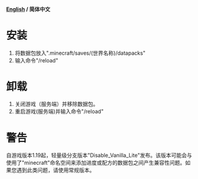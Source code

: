 #### [English](https://github.com/FeedMincPls/Disable-Vanilla-Advancements-and-Recipes/blob/main/README.md) / 简体中文

# 安装
1. 将数据包放入".minecraft/saves/(世界名称)/datapacks"
2. 输入命令"/reload"
# 卸载
1. 关闭游戏（服务端）并移除数据包。
2. 重启游戏(服务端)并输入命令"/reload"
# 警告
自游戏版本1.19起，轻量级分支版本"Disable_Vanilla_Lite"发布。该版本可能会与使用了"minecraft"命名空间来添加进度或配方的数据包之间产生兼容性问题。如果您遇到此类问题，请使用常规版本。
